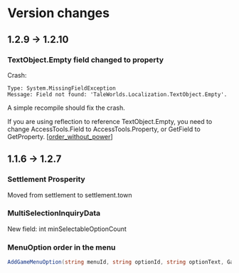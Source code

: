 # Version changes

## 1.2.9 -> 1.2.10

### TextObject.Empty field changed to property

Crash:

    Type: System.MissingFieldException
    Message: Field not found: 'TaleWorlds.Localization.TextObject.Empty'.

A simple recompile should fix the crash.

If you are using reflection to reference TextObject.Empty, you need to change AccessTools.Field to AccessTools.Property, or GetField to GetProperty. [[order_without_power](https://discord.com/channels/411286129317249035/677511186295685150/1250149875614744647)]

## 1.1.6 -> 1.2.7

### Settlement Prosperity

Moved from settlement to settlement.town

### MultiSelectionInquiryData

New field: int minSelectableOptionCount

### MenuOption order in the menu

``` cs
AddGameMenuOption(string menuId, string optionId, string optionText, GameMenuOption.OnConditionDelegate condition, GameMenuOption.OnConsequenceDelegate consequence, bool isLeave = false, int index = -1, bool isRepeatable = false, object relatedObject = null)
```

